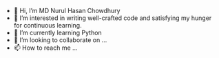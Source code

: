 - 👋 Hi, I’m MD Nurul Hasan Chowdhury
- 👀 I’m interested in writing well-crafted code and satisfying my hunger for continuous learning.
- 🌱 I’m currently learning Python
- 💞️ I’m looking to collaborate on ...
- 📫 How to reach me ...

<!---
nrlc/nrlc is a ✨ special ✨ repository because its `README.md` (this file) appears on your GitHub profile.
You can click the Preview link to take a look at your changes.
--->
